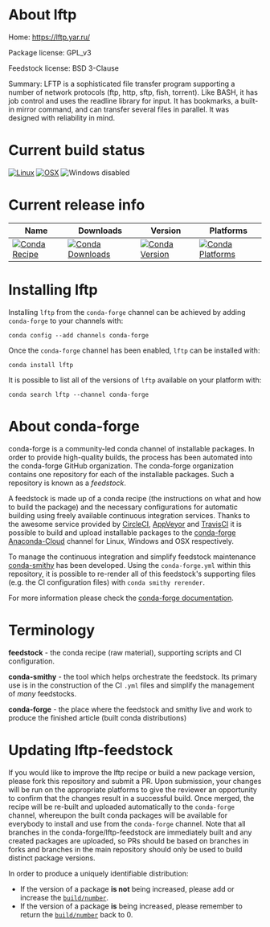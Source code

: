 About lftp
==========

Home: https://lftp.yar.ru/

Package license: GPL_v3

Feedstock license: BSD 3-Clause

Summary: LFTP is a sophisticated file transfer program supporting a number of network protocols
(ftp, http, sftp, fish, torrent). Like BASH, it has job control and uses the readline
library for input. It has bookmarks, a built-in mirror command, and can transfer
several files in parallel. It was designed with reliability in mind.




Current build status
====================

[![Linux](https://img.shields.io/circleci/project/github/conda-forge/lftp-feedstock/master.svg?label=Linux)](https://circleci.com/gh/conda-forge/lftp-feedstock)
[![OSX](https://img.shields.io/travis/conda-forge/lftp-feedstock/master.svg?label=macOS)](https://travis-ci.org/conda-forge/lftp-feedstock)
![Windows disabled](https://img.shields.io/badge/Windows-disabled-lightgrey.svg)

Current release info
====================

| Name | Downloads | Version | Platforms |
| --- | --- | --- | --- |
| [![Conda Recipe](https://img.shields.io/badge/recipe-lftp-green.svg)](https://anaconda.org/conda-forge/lftp) | [![Conda Downloads](https://img.shields.io/conda/dn/conda-forge/lftp.svg)](https://anaconda.org/conda-forge/lftp) | [![Conda Version](https://img.shields.io/conda/vn/conda-forge/lftp.svg)](https://anaconda.org/conda-forge/lftp) | [![Conda Platforms](https://img.shields.io/conda/pn/conda-forge/lftp.svg)](https://anaconda.org/conda-forge/lftp) |

Installing lftp
===============

Installing `lftp` from the `conda-forge` channel can be achieved by adding `conda-forge` to your channels with:

```
conda config --add channels conda-forge
```

Once the `conda-forge` channel has been enabled, `lftp` can be installed with:

```
conda install lftp
```

It is possible to list all of the versions of `lftp` available on your platform with:

```
conda search lftp --channel conda-forge
```


About conda-forge
=================

conda-forge is a community-led conda channel of installable packages.
In order to provide high-quality builds, the process has been automated into the
conda-forge GitHub organization. The conda-forge organization contains one repository
for each of the installable packages. Such a repository is known as a *feedstock*.

A feedstock is made up of a conda recipe (the instructions on what and how to build
the package) and the necessary configurations for automatic building using freely
available continuous integration services. Thanks to the awesome service provided by
[CircleCI](https://circleci.com/), [AppVeyor](http://www.appveyor.com/)
and [TravisCI](https://travis-ci.org/) it is possible to build and upload installable
packages to the [conda-forge](https://anaconda.org/conda-forge)
[Anaconda-Cloud](http://docs.anaconda.org/) channel for Linux, Windows and OSX respectively.

To manage the continuous integration and simplify feedstock maintenance
[conda-smithy](http://github.com/conda-forge/conda-smithy) has been developed.
Using the ``conda-forge.yml`` within this repository, it is possible to re-render all of
this feedstock's supporting files (e.g. the CI configuration files) with ``conda smithy rerender``.

For more information please check the [conda-forge documentation](https://conda-forge.org/docs/).

Terminology
===========

**feedstock** - the conda recipe (raw material), supporting scripts and CI configuration.

**conda-smithy** - the tool which helps orchestrate the feedstock.
                   Its primary use is in the construction of the CI ``.yml`` files
                   and simplify the management of *many* feedstocks.

**conda-forge** - the place where the feedstock and smithy live and work to
                  produce the finished article (built conda distributions)


Updating lftp-feedstock
=======================

If you would like to improve the lftp recipe or build a new
package version, please fork this repository and submit a PR. Upon submission,
your changes will be run on the appropriate platforms to give the reviewer an
opportunity to confirm that the changes result in a successful build. Once
merged, the recipe will be re-built and uploaded automatically to the
`conda-forge` channel, whereupon the built conda packages will be available for
everybody to install and use from the `conda-forge` channel.
Note that all branches in the conda-forge/lftp-feedstock are
immediately built and any created packages are uploaded, so PRs should be based
on branches in forks and branches in the main repository should only be used to
build distinct package versions.

In order to produce a uniquely identifiable distribution:
 * If the version of a package **is not** being increased, please add or increase
   the [``build/number``](http://conda.pydata.org/docs/building/meta-yaml.html#build-number-and-string).
 * If the version of a package **is** being increased, please remember to return
   the [``build/number``](http://conda.pydata.org/docs/building/meta-yaml.html#build-number-and-string)
   back to 0.